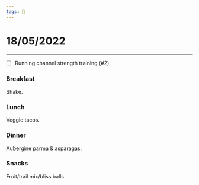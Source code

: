 ```yaml
---
tags: 📆
---
```


# 18/05/2022
---

- [ ] Running channel strength training (#2).


### Breakfast

Shake.


### Lunch

Veggie tacos.


### Dinner

Aubergine parma & asparagas. 


### Snacks

Fruit/trail mix/bliss balls.